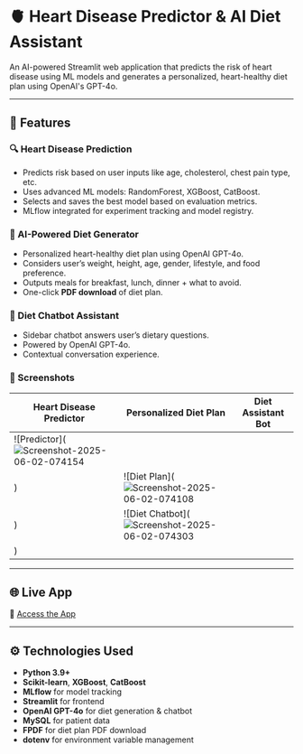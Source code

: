 # 🫀 Heart Disease Predictor & AI Diet Assistant

An AI-powered Streamlit web application that predicts the risk of heart disease using ML models and generates a personalized, heart-healthy diet plan using OpenAI's GPT-4o.

---

## 📌 Features

### 🔍 Heart Disease Prediction
- Predicts risk based on user inputs like age, cholesterol, chest pain type, etc.
- Uses advanced ML models: RandomForest, XGBoost, CatBoost.
- Selects and saves the best model based on evaluation metrics.
- MLflow integrated for experiment tracking and model registry.

### 🥗 AI-Powered Diet Generator
- Personalized heart-healthy diet plan using OpenAI GPT-4o.
- Considers user’s weight, height, age, gender, lifestyle, and food preference.
- Outputs meals for breakfast, lunch, dinner + what to avoid.
- One-click **PDF download** of diet plan.

### 💬 Diet Chatbot Assistant
- Sidebar chatbot answers user’s dietary questions.
- Powered by OpenAI GPT-4o.
- Contextual conversation experience.

### 📸 Screenshots

| Heart Disease Predictor | Personalized Diet Plan | Diet Assistant Bot
|-------------------------|-------------------------|-------------------------|
| ![Predictor](![Screenshot-2025-06-02-074154](https://github.com/user-attachments/assets/b70c4e38-0ab6-4368-a248-348351cab3db)
) | ![Diet Plan](![Screenshot-2025-06-02-074108](https://github.com/user-attachments/assets/eef71d7a-f9a0-411e-8cf4-84407374ebe1)
) | ![Diet Chatbot](![Screenshot-2025-06-02-074303](https://github.com/user-attachments/assets/3d2d62d0-7ee2-4004-85d0-748feac111f6)
) |

---

## 🌐 Live App

🔗 [Access the App](https://your-deployed-app-link.com)

---

## ⚙️ Technologies Used

- **Python 3.9+**
- **Scikit-learn**, **XGBoost**, **CatBoost**
- **MLflow** for model tracking
- **Streamlit** for frontend
- **OpenAI GPT-4o** for diet generation & chatbot
- **MySQL** for patient data
- **FPDF** for diet plan PDF download
- **dotenv** for environment variable management


